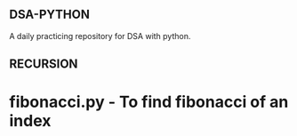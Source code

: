## DSA-PYTHON
A daily practicing repository for DSA with python.


## RECURSION
 #     fibonacci.py - To find fibonacci of an index
